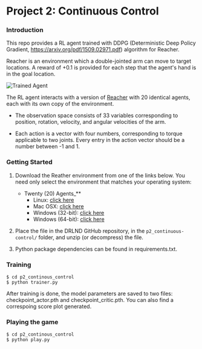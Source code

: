 [//]: # (Image References)

[image1]: https://user-images.githubusercontent.com/10624937/43851024-320ba930-9aff-11e8-8493-ee547c6af349.gif "Trained Agent"
[image2]: https://user-images.githubusercontent.com/10624937/43851646-d899bf20-9b00-11e8-858c-29b5c2c94ccc.png "Crawler"


# Project 2: Continuous Control

### Introduction

This repo provides a RL agent trained with DDPG (Deterministic Deep Policy Gradient, https://arxiv.org/pdf/1509.02971.pdf) algorithm for Reacher. 

Reacher is an environment which a double-jointed arm can move to target locations. A reward of +0.1 is provided for each step that the agent's hand is in the goal location. 

![Trained Agent][image1]

The RL agent interacts with a version of [Reacher](https://github.com/Unity-Technologies/ml-agents/blob/master/docs/Learning-Environment-Examples.md#reacher) with 20 identical agents, each with its own copy of the environment.

- The observation space consists of 33 variables corresponding to position, rotation, velocity, and angular velocities of the arm. 

- Each action is a vector with four numbers, corresponding to torque applicable to two joints. Every entry in the action vector should be a number between -1 and 1.


### Getting Started

1. Download the Reather environment from one of the links below.  You need only select the environment that matches your operating system:
    - Twenty (20) Agents_**
        - Linux: [click here](https://s3-us-west-1.amazonaws.com/udacity-drlnd/P2/Reacher/Reacher_Linux.zip)
        - Mac OSX: [click here](https://s3-us-west-1.amazonaws.com/udacity-drlnd/P2/Reacher/Reacher.app.zip)
        - Windows (32-bit): [click here](https://s3-us-west-1.amazonaws.com/udacity-drlnd/P2/Reacher/Reacher_Windows_x86.zip)
        - Windows (64-bit): [click here](https://s3-us-west-1.amazonaws.com/udacity-drlnd/P2/Reacher/Reacher_Windows_x86_64.zip)
    
2. Place the file in the DRLND GitHub repository, in the `p2_continuous-control/` folder, and unzip (or decompress) the file. 

3. Python package dependencies can be found in requirements.txt.

### Training

```
$ cd p2_continous_control
$ python trainer.py 
```
After training is done, the model parameters are saved to two files: checkpoint_actor.pth and checkpoint_critic.pth. You can also find a correspoing score plot generated.

### Playing the game

```
$ cd p2_continous_control
$ python play.py 
```